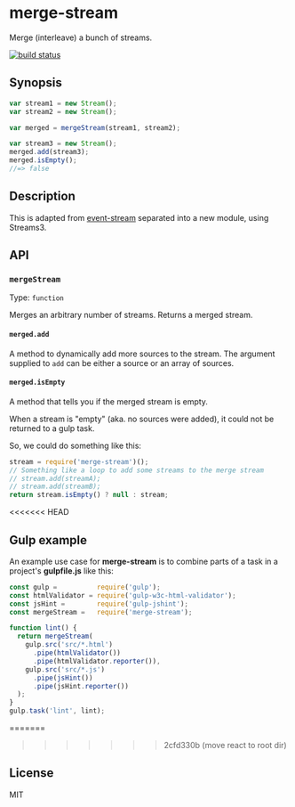 # merge-stream

Merge (interleave) a bunch of streams.

[![build status](https://secure.travis-ci.org/grncdr/merge-stream.svg?branch=master)](http://travis-ci.org/grncdr/merge-stream)

## Synopsis

```javascript
var stream1 = new Stream();
var stream2 = new Stream();

var merged = mergeStream(stream1, stream2);

var stream3 = new Stream();
merged.add(stream3);
merged.isEmpty();
//=> false
```

## Description

This is adapted from [event-stream](https://github.com/dominictarr/event-stream) separated into a new module, using Streams3.

## API

### `mergeStream`

Type: `function`

Merges an arbitrary number of streams. Returns a merged stream.

#### `merged.add`

A method to dynamically add more sources to the stream. The argument supplied to `add` can be either a source or an array of sources.

#### `merged.isEmpty`

A method that tells you if the merged stream is empty.

When a stream is "empty" (aka. no sources were added), it could not be returned to a gulp task.

So, we could do something like this:

```js
stream = require('merge-stream')();
// Something like a loop to add some streams to the merge stream
// stream.add(streamA);
// stream.add(streamB);
return stream.isEmpty() ? null : stream;
```

<<<<<<< HEAD
## Gulp example

An example use case for **merge-stream** is to combine parts of a task in a project's **gulpfile.js** like this:

```js
const gulp =          require('gulp');
const htmlValidator = require('gulp-w3c-html-validator');
const jsHint =        require('gulp-jshint');
const mergeStream =   require('merge-stream');

function lint() {
  return mergeStream(
    gulp.src('src/*.html')
      .pipe(htmlValidator())
      .pipe(htmlValidator.reporter()),
    gulp.src('src/*.js')
      .pipe(jsHint())
      .pipe(jsHint.reporter())
  );
}
gulp.task('lint', lint);
```

=======
>>>>>>> 2cfd330b (move react to root dir)
## License

MIT
